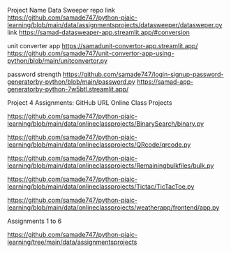 Project Name  Data Sweeper
repo link https://github.com/samade747/python-piaic-learning/blob/main/data/assignmentsprojects/datasweeper/datasweper.py
link https://samad-datasweaper-app.streamlit.app/#conversion

unit converter app https://samadunit-convertor-app.streamlit.app/
https://github.com/samade747/unit-convertor-app-using-python/blob/main/unitconvertor.py

password strength 
https://github.com/samade747/login-signup-password-generatorby-python/blob/main/password.py
https://samad-app-generatorby-python-7w5btl.streamlit.app/


Project 4 Assignments: GitHub URL
Online Class Projects 

https://github.com/samade747/python-piaic-learning/blob/main/data/onlineclassprojects/BinarySearch/binary.py

https://github.com/samade747/python-piaic-learning/blob/main/data/onlineclassprojects/QRcode/qrcode.py

https://github.com/samade747/python-piaic-learning/blob/main/data/onlineclassprojects/Remainingbulkfiles/bulk.py


https://github.com/samade747/python-piaic-learning/blob/main/data/onlineclassprojects/Tictac/TicTacToe.py

https://github.com/samade747/python-piaic-learning/blob/main/data/onlineclassprojects/weatherapp/frontend/app.py


Assignments 1 to 6

https://github.com/samade747/python-piaic-learning/tree/main/data/assignmentsprojects

